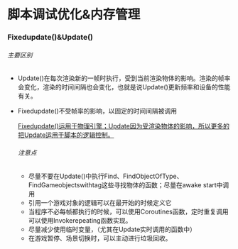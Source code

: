 # 脚本调试优化&内存管理

### Fixedupdate()&Update()

###### 主要区别

* Update()在每次渲染新的一帧时执行，受到当前渲染物体的影响。渲染的帧率会变化，渲染的时间间隔也会变化，也就是说Update()更新频率和设备的性能有关。

* Fixedupdate()不受帧率的影响，以固定的时间间隔被调用

  <u>Fixedupdate()运用于物理引擎；Update因为受渲染物体的影响，所以更多的把Update运用于脚本的逻辑控制。</u>

  ###### 注意点

  * 尽量不要在Update()中执行Find、FindObjectOfType、FindGameobjectswithtag这些寻找物体的函数；尽量在awake start中调用
  * 引用一个游戏对象的逻辑可以在最开始的时候定义它
  * 当程序不必每帧都执行的时候，可以使用Coroutines函数，定时重复调用可以使用Invokerepeating函数实现。
  * 尽量减少使用临时变量，（尤其在Update实时调用的函数中）
  * 在游戏暂停、场景切换时，可以主动进行垃圾回收。